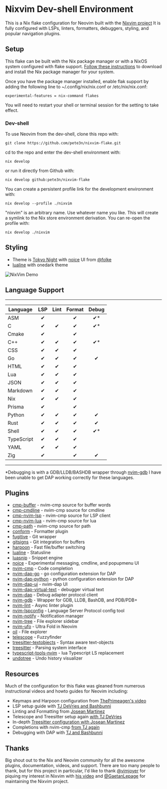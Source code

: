 # Nixvim Dev-shell Environment

This is a Nix flake configuration for Neovim built with the [Nixvim project](https://github.com/nix-community/nixvim)
It is fully configured with LSPs, linters, formatters, debuggers, styling, and
popular navigation plugins.

## Setup

This flake can be built with the Nix package manager or with a NixOS system
configured with flake support. [Follow these instructions](https://nixos.org/download#download-nix)
to download and install the Nix package manager for your system.

Once you have the package manager installed, enable flak support by adding
the following line to ~/.config/nix/nix.conf or /etc/nix/nix.conf:

```
experimental-features = nix-command flakes
```

You will need to restart your shell or terminal session for the setting to take effect.

### Dev-shell

To use Neovim from the dev-shell, clone this repo with:

```
git clone https://github.com/pete3n/nixvim-flake.git
```

cd to the repo and enter the dev-shell environment with:

```
nix develop
```

or run it directly from Github with:

```
nix develop github:pete3n/nixvim-flake
```

You can create a persistent profile link for the development environment with:

```
nix develop --profile ./nixvim
```

"nixvim" is an arbitrary name. Use whatever name you like. This will create a
symlink to the Nix store environment derivation. You can re-open the profile with:

```
nix develop ./nixvim
```

## Styling

- Theme is [Tokyo Night](https://github.com/folke/tokyonight.nvim) with
  [noice](https://github.com/folke/noice.nvim) UI from [@folke](https://github.com/folke)
- [lualine](https://github.com/nvim-lualine/lualine.nvim) with onedark theme

![NixVim Demo](nixvim.gif)

## Language Support

---

| Language   | LSP | Lint | Format | Debug |
| ---------- | :-: | :--: | :----: | :---: |
| ASM        | ✔  |      |   ✔   | ✔\*  |
| C          | ✔  |  ✔  |   ✔   | ✔\*  |
| Cmake      | ✔  |      |   ✔   |       |
| C++        | ✔  |  ✔  |   ✔   | ✔\*  |
| CSS        | ✔  |  ✔  |   ✔   |       |
| Go         | ✔  |  ✔  |   ✔   |  ✔   |
| HTML       | ✔  |  ✔  |   ✔   |       |
| Lua        | ✔  |  ✔  |   ✔   |       |
| JSON       | ✔  |  ✔  |   ✔   |       |
| Markdown   | ✔  |  ✔  |   ✔   |       |
| Nix        | ✔  |  ✔  |   ✔   |       |
| Prisma     | ✔  |      |   ✔   |       |
| Python     | ✔  |  ✔  |   ✔   |  ✔   |
| Rust       | ✔  |  ✔  |   ✔   |  ✔   |
| Shell      | ✔  |  ✔  |   ✔   | ✔\*  |
| TypeScript | ✔  |  ✔  |   ✔   |       |
| YAML       | ✔  |  ✔  |   ✔   |       |
| Zig        | ✔  |      |   ✔   |  ✔   |

---

\*Debugging is with a GDB/LLDB/BASHDB wrapper through [nvim-gdb](https://github.com/sakhnik/nvim-gdb)
I have been unable to get DAP working correctly for these languages.

## Plugins

- [cmp-buffer](https://github.com/hrsh7th/cmp-buffer) - nvim-cmp source for buffer words
- [cmp-cmdline](https://github.com/hrsh7th/cmp-cmdline) - nvim-cmp source for cmdline
- [cmp-nvim-lsp](https://github.com/hrsh7th/cmp-nvim-lsp) - nvim-cmp source for LSP client
- [cmp-nvim-lua](https://github.com/hrsh7th/cmp-nvim-lua) - nvim-cmp source for lua
- [cmp-path](https://github.com/hrsh7th/cmp-path) - nvim-cmp source for path
- [conform](https://github.com/stevearc/conform.nvim) - Formatter plugin
- [fugitive](https://github.com/tpope/vim-fugitive) - Git wrapper
- [gitsigns](https://github.com/lewis6991/gitsigns.nvim) - Git integration for buffers
- [harpoon](https://github.com/ThePrimeagen/harpoon) - Fast file/buffer switching
- [lualine](https://github.com/nvim-lualine/lualine.nvim) - Statusline
- [luasnip](https://github.com/L3MON4D3/LuaSnip) - Snippet engine
- [noice](https://github.com/folke/noice.nvim) - Experimental messaging, cmdline, and popupmenu UI
- [nvim-cmp](https://github.com/hrsh7th/nvim-cmp) - Code completion
- [nvim-dap-go](https://github.com/leoluz/nvim-dap-go) - go configuration extension for DAP
- [nvim-dap-python](https://github.com/mfussenegger/nvim-dap-python) - python configuration extension for DAP
- [nvim-dap-ui](https://github.com/rcarriga/nvim-dap-ui) - nvim-dap UI
- [nvim-dap-virtual-text](https://github.com/theHamsta/nvim-dap-virtual-text) - debugger virtual text
- [nvim-dap](https://github.com/mfussenegger/nvim-dap) - Debug adapter protocol client
- [nvim-gdb](https://github.com/sakhnik/nvim-gdb) - Wrapper for GDB, LLDB, BashDB, and PDB/PDB+
- [nvim-lint](https://github.com/mfussenegger/nvim-lint) - Async linter plugin
- [nvim-lspconfig](https://github.com/neovim/nvim-lspconfig) - Language Server Protocol config tool
- [nvim-notify](https://github.com/rcarriga/nvim-notify) - Notification manager
- [nvim-tree](https://github.com/nvim-tree/nvim-tree.lua) - File explorer sidebar
- [nvim-ufo](https://github.com/kevinhwang91/nvim-ufo) - Ultra Fold in Neovim
- [oil](https://github.com/stevearc/oil.nvim) - File explorer
- [telescope](https://github.com/nvim-telescope/telescope.nvim) - Fuzzyfinder
- [treesitter-textobjects](https://github.com/nvim-treesitter/nvim-treesitter-textobjects) - Syntax aware text-objects
- [treesitter](https://github.com/nvim-treesitter/nvim-treesitter?tab=readme-ov-file) - Parsing system interface
- [typescript-tools-nvim](https://github.com/pmizio/typescript-tools.nvim) - lua Typescript LS replacement
- [undotree](https://github.com/mbbill/undotree) - Undo history visualizer

## Resources

Much of the configuration for this flake was gleaned from numerous instructional
videos and howto guides for Neovim including:

- Keymaps and Harpoon configuration from [ThePrimeagen's video](https://www.youtube.com/watch?v=w7i4amO_zaE)
- LSP setup guide with [TJ DeVries and Bashbunni](https://youtu.be/puWgHa7k3SY?list=PL3PYGQRVAjrMxP5HK45CTnR7Yv-QYR1Qp)
- Linting and Formatting from [Josean Martinez](https://youtu.be/ybUE4D80XSk)
- Telescope and Treesitter setup again [with TJ DeVries](https://youtu.be/stqUbv-5u2s)
- In-depth [Treesitter configuration with Josean Martinez](https://www.youtube.com/watch?v=CEMPq_r8UYQ&list=LL&index=1&t=40s)
- Completions with nvim-cmp [from TJ again](https://youtu.be/_DnmphIwnjo)
- Debugging with DAP with [TJ and Bashbunni](https://youtu.be/0moS8UHupGc)

## Thanks

Big shout out to the Nix and Neovim community for all the awesome plugins, documentation,
videos, and support. There are too many people to thank, but for this project in
particular, I'd like to thank [@vimjoyer](https://github.com/vimjoyer) for piquing
my interest in Nixvim with [his video](https://youtu.be/b641h63lqy0) and [@GaetanLepage](https://github.com/GaetanLepage)
for maintaining the Nixvim project.
